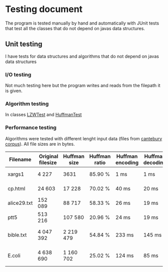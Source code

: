 # Testing document

The program is tested manually by hand and automatically with JUnit tests that test all the classes that do not depend on javas data structures.

## Unit testing
I have tests for data structures and algorithms that do not depend on javas data structures

### I/O testing
Not much testing here but the program writes and reads from the filepath it is given.

### Algorithm testing
In classes [LZWTest](https://github.com/k0tix/kompressori/blob/master/kompressori/src/test/java/kompressori/LZWTest.java) and [HuffmanTest](https://github.com/k0tix/kompressori/blob/master/kompressori/src/test/java/kompressori/HuffmanTest.java)

### Performance testing
Algorithms were tested with different lenght input data (files from [cantebury corpus](http://corpus.canterbury.ac.nz)). All file sizes are in bytes.

Filename | Original filesize | Huffman size | Huffman ratio | Huffman encoding | Huffman decoding | LZW size | LZW ratio | LZW encoding | LZW decoding
--- | --- | --- | --- | --- | --- | --- | --- | --- | ---
xargs1 | 4 227 | 3631 | 85.90 % | 1 ms | 1 ms | 3 584 | 84.79 % | 2 ms | 1 ms
cp.html | 24 603 | 17 228 | 70.02 % | 40 ms | 20 ms | 14 948 | 60.76 % | 52 ms | 20 ms
alice29.txt | 152 089 | 88 717 | 58.33 % | 26 ms | 19 ms | 70 148 | 46.12 % | 154 ms | 25 ms
ptt5 | 513 216 | 107 580 | 20.96 % | 24 ms | 19 ms | 70 116 | 13.66 % | 2367 ms | 24 ms
bible.txt | 4 047 392 | 2 219 479 | 54.84 % | 233 ms | 145 ms | 1 501 028 | 37.09 % | 1361 ms | 185 ms
E.coli | 4 638 690 | 1 160 702 | 25.02 % | 124 ms | 85 ms | 1 342 576 | 28.94 % | 602 ms | 147 ms
